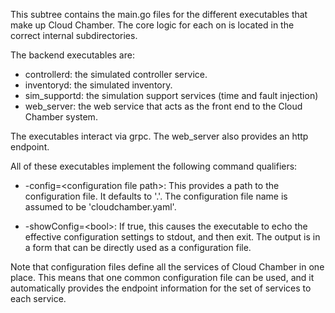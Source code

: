 This subtree contains the main.go files for the different executables that
make up Cloud Chamber.  The core logic for each on is located in the correct
internal subdirectories.

The backend executables are:

- controllerd: the simulated controller service.
- inventoryd: the simulated inventory.
- sim_supportd: the simulation support services (time and fault injection) 
- web_server: the web service that acts as the front end to the Cloud Chamber system.

The executables interact via grpc.  The web_server also provides an http endpoint.

All of these executables implement the following command qualifiers:
- -config=\<configuration file path\>:  This provides a path to the configuration
file.  It defaults to '.'.  The configuration file name is assumed to be 
'cloudchamber.yaml'.

- -showConfig=\<bool\>: If true, this causes the executable to echo the effective
configuration settings to stdout, and then exit.  The output is in a form that
can be directly used as a configuration file.

Note that configuration files define all the services of Cloud Chamber in one
place.  This means that one common configuration file can be used, and it
automatically provides the endpoint information for the set of services to each
service.
